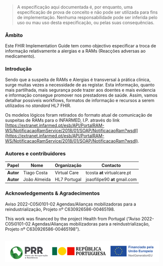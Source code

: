   <blockquote class="stu-note">
    <p>A especificação aqui documentada é, por enquanto, uma especificação de prova de conceito e não pode ser utilizada para fins de implementação.
Nenhuma responsabilidade pode ser inferida pelo uso ou mau uso desta especificação, ou pelas suas consequências.</p>
  </blockquote>


### Âmbito

Este FHIR Implementation Guide tem como objectivo especificar a troca de informação relativamente a alergias e a RAMs (Reacções adversas ao medicamento).



### Introdução

Sendo que a suspeita de RAMs e Alergias é transversal à prática clinica, surge muitas vezes a necessidade de as registar. Esta informação, quanto mais partilhada, mais segurança pode trazer aos doentes e mais evidencia e informação consegue promover nos prestadores de saúde. Assim, vamos detalhar possiveis workflows, formatos de informação e recursos a serem utilizados no *standard* HL7 FHIR.

Os modelos lógicos foram retirados do formato atual de comunicação de suspeitas de RAMs para o INFARMED, I.P. através do link [https://extranet.infarmed.pt/esb/API/PortalRAM-WS/NotificacaoRamService/2018/01/SOAP/NotificacaoRam?wsdl](https://extranet.infarmed.pt/esb/API/PortalRAM-WS/NotificacaoRamService/2018/01/SOAP/NotificacaoRam?wsdl).

### Autores e contribuidores

| Papel  | Nome | Organização | Contacto |
| --- | --- | --- | --- |
| **Autor** | Tiago Costa | Virtual Care | tcosta __at__ virtualcare.pt |
| **Autor** | João Almeida |  HL7 Portugal | joaofilipe90 __at__ gmail.com |


### Acknowledgements & Agradecimentos

Aviso 2022-C05i0101-02 Agendas/Alianças mobilizadoras para a reindustrialização,  Projeto nº C630926586-00465198. 

This work was financed by the project Health from Portugal (“Aviso 2022-C05i0101-02 Agendas/Alianças mobilizadoras para a reindustrialização,  Projeto nº C630926586-00465198”). 

<br>
<img src="funding.png" alt="An overview of access to resources"/>
<br clear="all"/>
